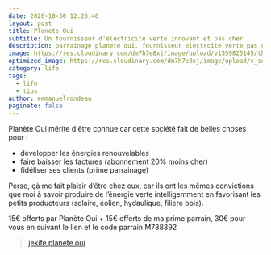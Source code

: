 ```yaml
---
date: 2020-10-30 12:26:40
layout: post
title: Planete Oui
subtitle: Un fournisseur d'électricité verte innovant et pas cher
description: parrainage planete oui, fournisseur electrcite verte pas cher
image: https://res.cloudinary.com/dm7h7e8xj/image/upload/v1559825145/theme16_o0seet.jpg
optimized_image: https://res.cloudinary.com/dm7h7e8xj/image/upload/c_scale,w_380/v1559825145/theme16_o0seet.jpg
category: life
tags:
  - life
  - tips
author: emmanuelrondeau
paginate: false
---
```

Planète Oui mérite d'être connue car cette société fait de belles choses pour :

* développer les énergies renouvelables
* faire baisser les factures (abonnement 20% moins cher)
* fidéliser ses clients (prime parrainage)

Perso, çà me fait plaisir d’être chez eux, car ils ont les mêmes convictions que moi à savoir produire de l’énergie verte intelligemment en favorisant les petits producteurs (solaire, éolien, hydaulique, filiere bois). 

15€ offerts par Planète Oui + 15€ offerts de ma prime parrain, 30€ pour vous en suivant le lien et le code parrain M788392

> [jekife planete oui](https://www.planete-oui.fr/Souscrire/?cpa=M788392)